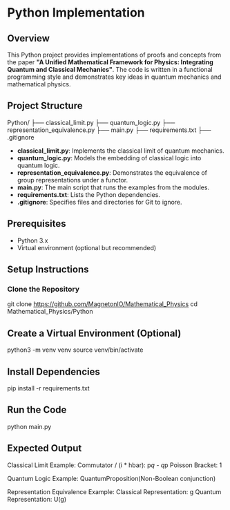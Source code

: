 # Python Implementation

## Overview

This Python project provides implementations of proofs and concepts from the paper **"A Unified Mathematical Framework for Physics: Integrating Quantum and Classical Mechanics"**. The code is written in a functional programming style and demonstrates key ideas in quantum mechanics and mathematical physics.

## Project Structure

Python/
├── classical_limit.py
├── quantum_logic.py
├── representation_equivalence.py
├── main.py
├── requirements.txt
├── .gitignore

- **classical_limit.py**: Implements the classical limit of quantum mechanics.
- **quantum_logic.py**: Models the embedding of classical logic into quantum logic.
- **representation_equivalence.py**: Demonstrates the equivalence of group representations under a functor.
- **main.py**: The main script that runs the examples from the modules.
- **requirements.txt**: Lists the Python dependencies.
- **.gitignore**: Specifies files and directories for Git to ignore.

## Prerequisites

- Python 3.x
- Virtual environment (optional but recommended)

## Setup Instructions

### Clone the Repository

git clone https://github.com/MagnetonIO/Mathematical_Physics
cd Mathematical_Physics/Python

## Create a Virtual Environment (Optional)
python3 -m venv venv
source venv/bin/activate

## Install Dependencies

pip install -r requirements.txt

## Run the Code

python main.py

## Expected Output

Classical Limit Example:
Commutator / (i * hbar): p*q - q*p
Poisson Bracket: 1

Quantum Logic Example:
QuantumProposition(Non-Boolean conjunction)

Representation Equivalence Example:
Classical Representation: g
Quantum Representation: U(g)


